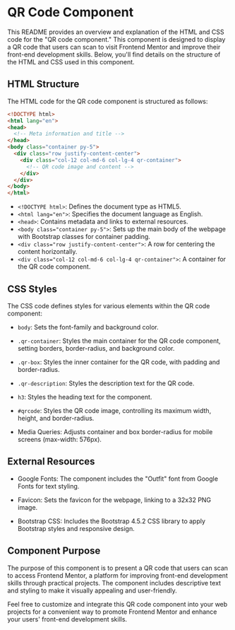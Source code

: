 # QR Code Component 

This README provides an overview and explanation of the HTML and CSS code for the "QR code component." This component is designed to display a QR code that users can scan to visit Frontend Mentor and improve their front-end development skills. Below, you'll find details on the structure of the HTML and CSS used in this component.

## HTML Structure
The HTML code for the QR code component is structured as follows:

```html
<!DOCTYPE html>
<html lang="en">
<head>
  <!-- Meta information and title -->
</head>
<body class="container py-5">
  <div class="row justify-content-center">
    <div class="col-12 col-md-6 col-lg-4 qr-container">
      <!-- QR code image and content -->
    </div>
  </div>
</body>
</html>
```

- `<!DOCTYPE html>`: Defines the document type as HTML5.
- `<html lang="en">`: Specifies the document language as English.
- `<head>`: Contains metadata and links to external resources.
- `<body class="container py-5">`: Sets up the main body of the webpage with Bootstrap classes for container padding.
- `<div class="row justify-content-center">`: A row for centering the content horizontally.
- `<div class="col-12 col-md-6 col-lg-4 qr-container">`: A container for the QR code component.

## CSS Styles
The CSS code defines styles for various elements within the QR code component:

- `body`: Sets the font-family and background color.

- `.qr-container`: Styles the main container for the QR code component, setting borders, border-radius, and background color.

- `.qr-box`: Styles the inner container for the QR code, with padding and border-radius.

- `.qr-description`: Styles the description text for the QR code.

- `h3`: Styles the heading text for the component.

- `#qrcode`: Styles the QR code image, controlling its maximum width, height, and border-radius.

- Media Queries: Adjusts container and box border-radius for mobile screens (max-width: 576px).

## External Resources
- Google Fonts: The component includes the "Outfit" font from Google Fonts for text styling.

- Favicon: Sets the favicon for the webpage, linking to a 32x32 PNG image.

- Bootstrap CSS: Includes the Bootstrap 4.5.2 CSS library to apply Bootstrap styles and responsive design.

## Component Purpose
The purpose of this component is to present a QR code that users can scan to access Frontend Mentor, a platform for improving front-end development skills through practical projects. The component includes descriptive text and styling to make it visually appealing and user-friendly.

Feel free to customize and integrate this QR code component into your web projects for a convenient way to promote Frontend Mentor and enhance your users' front-end development skills.
